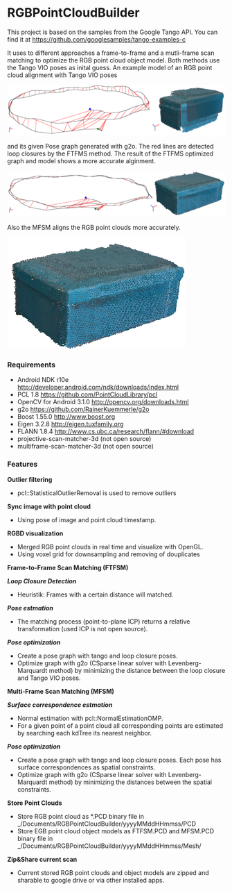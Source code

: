 # RGBPointCloudBuilder

This project is based on the samples from the Google Tango API. You can find it at https://github.com/googlesamples/tango-examples-c

It uses to different approaches a frame-to-frame and a mutli-frame scan matching to optimize the RGB point cloud object model. Both methods use the Tango VIO poses as inital guess. An example model of an RGB point cloud alignment with Tango VIO poses

![alt tag](https://github.com/bashbug/TangoProject/blob/master/img/tango_mesh_and_pose_graph_with_red_loops.png)

and its given Pose graph generated with g2o. The red lines are detected loop closures by the FTFMS method. The result of the FTFMS optimized graph and model shows a more accurate alginment.

![alt tag](https://github.com/bashbug/TangoProject/blob/master/img/ftfsm_mesh_and_pose_graph_with_red_loops.png)

Also the MFSM aligns the RGB point clouds more accurately.

![alt tag](https://github.com/bashbug/TangoProject/blob/master/img/mfsm_mesh.png)

### Requirements
- Android NDK r10e http://developer.android.com/ndk/downloads/index.html
- PCL 1.8 https://github.com/PointCloudLibrary/pcl
- OpenCV for Android 3.1.0 http://opencv.org/downloads.html
- g2o https://github.com/RainerKuemmerle/g2o
- Boost 1.55.0 http://www.boost.org
- Eigen 3.2.8 http://eigen.tuxfamily.org
- FLANN 1.8.4 http://www.cs.ubc.ca/research/flann/#download
- projective-scan-matcher-3d (not open source)
- multiframe-scan-matcher-3d (not open source)

### Features
**Outlier filtering**
- pcl::StatisticalOutlierRemoval is used to remove outliers

**Sync image with point cloud**
- Using pose of image and point cloud timestamp.

**RGBD visualization**
- Merged RGB point clouds in real time and visualize with OpenGL.
- Using voxel grid for downsampling and removing of douplicates

**Frame-to-Frame Scan Matching (FTFSM)**

***Loop Closure Detection***
- Heuristik: Frames with a certain distance will matched. 

***Pose estmation***
- The matching process (point-to-plane ICP) returns a relative transformation (used ICP is not open source).

***Pose optimization***
- Create a pose graph with tango and loop closure poses.
- Optimize graph with g2o (CSparse linear solver with Levenberg-Marquardt method) by minimizing the distance between the loop closure and Tango VIO poses.

**Multi-Frame Scan Matching (MFSM)**

***Surface correspondence estmation***
- Normal estimation with pcl::NormalEstimationOMP.
- For a given point of a point cloud all corresponding points are estimated by searching each kdTree its nearest neighbor.

***Pose optimization***
- Create a pose graph with tango and loop closure poses. Each pose has surface correspondences as spatial constraints.
- Optimize graph with g2o (CSparse linear solver with Levenberg-Marquardt method) by minimizing the distances between the spatial constraints.

**Store Point Clouds**
- Store RGB point cloud as *.PCD binary file in 
  _/Documents/RGBPointCloudBuilder/yyyyMMddHHmmss/PCD
- Store EGB point cloud object models as FTFSM.PCD and MFSM.PCD binary file in 
  _/Documents/RGBPointCloudBuilder/yyyyMMddHHmmss/Mesh/

**Zip&Share current scan**
- Current stored RGB point clouds and object models are zipped and sharable to google drive or via other installed apps.


